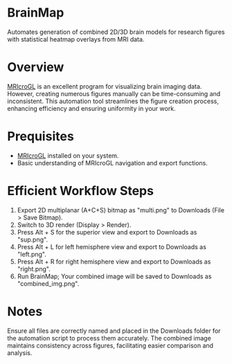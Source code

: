 # BrainMap
Automates generation of combined 2D/3D brain models for research figures with statistical heatmap overlays from MRI data.


# Overview

[MRIcroGL](https://www.nitrc.org/projects/mricrogl) is an excellent program for visualizing brain imaging data. However, creating numerous figures manually can be time-consuming and inconsistent. This automation tool streamlines the figure creation process, enhancing efficiency and ensuring uniformity in your work.


# Prequisites

- [MRIcroGL](https://www.nitrc.org/projects/mricrogl) installed on your system.
- Basic understanding of MRIcroGL navigation and export functions.


# Efficient Workflow Steps

1. Export 2D multiplanar (A+C+S) bitmap as "multi.png" to Downloads (File > Save Bitmap).
2. Switch to 3D render (Display > Render).
3. Press Alt + S for the superior view and export to Downloads as "sup.png".
5. Press Alt + L for left hemisphere view and export to Downloads as "left.png".
6. Press Alt + R for right hemisphere view and export to Downloads as "right.png".
7. Run BrainMap; Your combined image will be saved to Downloads as "combined_img.png".


# Notes

Ensure all files are correctly named and placed in the Downloads folder for the automation script to process them accurately.
The combined image maintains consistency across figures, facilitating easier comparison and analysis.

